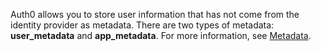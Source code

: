 Auth0 allows you to store user information that has not come from the identity provider as metadata. There are two types of metadata: **user_metadata** and **app_metadata**. For more information, see <a href="/users/concepts/overview-user-metadata" target="_blank">Metadata</a>.
